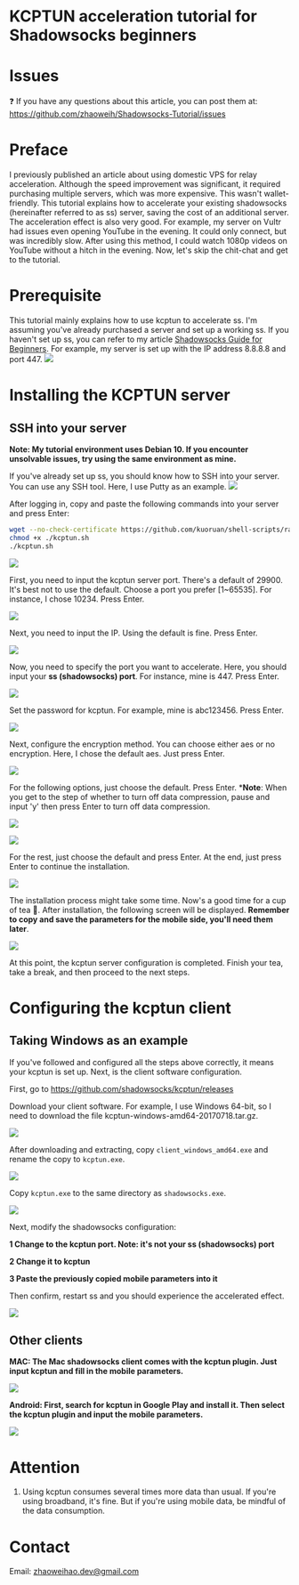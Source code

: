 # KCPTUN acceleration tutorial for Shadowsocks beginners

# Issues

❓ If you have any questions about this article, you can post them at: https://github.com/zhaoweih/Shadowsocks-Tutorial/issues

# Preface

  I previously published an article about using domestic VPS for relay acceleration. Although the speed improvement was significant, it required purchasing multiple servers, which was more expensive. This wasn't wallet-friendly. This tutorial explains how to accelerate your existing shadowsocks (hereinafter referred to as ss) server, saving the cost of an additional server. The acceleration effect is also very good. For example, my server on Vultr had issues even opening YouTube in the evening. It could only connect, but was incredibly slow. After using this method, I could watch 1080p videos on YouTube without a hitch in the evening. Now, let's skip the chit-chat and get to the tutorial.

# Prerequisite

  This tutorial mainly explains how to use kcptun to accelerate ss. I'm assuming you've already purchased a server and set up a working ss. If you haven't set up ss, you can refer to my article [Shadowsocks Guide for Beginners](./README.md). For example, my server is set up with the IP address 8.8.8.8 and port 447.
  ![](./images/kcptun/16.png)

# Installing the KCPTUN server

## SSH into your server

**Note: My tutorial environment uses Debian 10. If you encounter unsolvable issues, try using the same environment as mine.**

  If you've already set up ss, you should know how to SSH into your server. You can use any SSH tool. Here, I use Putty as an example.
  ![](./images/kcptun/1.png)

After logging in, copy and paste the following commands into your server and press Enter:

```bash
wget --no-check-certificate https://github.com/kuoruan/shell-scripts/raw/master/kcptun/kcptun.sh
chmod +x ./kcptun.sh
./kcptun.sh
```

![](./images/kcptun/2.png)

First, you need to input the kcptun server port. There's a default of 29900. It's best not to use the default. Choose a port you prefer [1~65535]. For instance, I chose 10234. Press Enter.

![](./images/kcptun/3.png)

Next, you need to input the IP. Using the default is fine. Press Enter.

![](./images/kcptun/4.png)

Now, you need to specify the port you want to accelerate. Here, you should input your **ss (shadowsocks) port**. For instance, mine is 447. Press Enter.

![](./images/kcptun/5.png)

Set the password for kcptun. For example, mine is abc123456. Press Enter.

![](./images/kcptun/6.png)

Next, configure the encryption method. You can choose either aes or no encryption. Here, I chose the default aes. Just press Enter.

![](./images/kcptun/7.png)

For the following options, just choose the default. Press Enter. ***Note**: When you get to the step of whether to turn off data compression, pause and input 'y' then press Enter to turn off data compression.

![](./images/kcptun/9.png)

![](./images/kcptun/10.png)

For the rest, just choose the default and press Enter. At the end, just press Enter to continue the installation.

![](./images/kcptun/11.png)

The installation process might take some time. Now's a good time for a cup of tea 🍵. After installation, the following screen will be displayed. **Remember to copy and save the parameters for the mobile side, you'll need them later**.

![](./images/kcptun/12.png)

At this point, the kcptun server configuration is completed. Finish your tea, take a break, and then proceed to the next steps.

# Configuring the kcptun client

## Taking Windows as an example

If you've followed and configured all the steps above correctly, it means your kcptun is set up. Next, is the client software configuration.

First, go to https://github.com/shadowsocks/kcptun/releases

Download your client software. For example, I use Windows 64-bit, so I need to download the file kcptun-windows-amd64-20170718.tar.gz.

![](./images/kcptun/13.png)

After downloading and extracting, copy `client_windows_amd64.exe` and rename the copy to `kcptun.exe`.

![](./images/kcptun/14.png)

Copy `kcptun.exe` to the same directory as `shadowsocks.exe`.

![](./images/kcptun/15.png)

Next, modify the shadowsocks configuration:

**1 Change to the kcptun port. Note: it's not your ss (shadowsocks) port**

**2 Change it to kcptun**

**3 Paste the previously copied mobile parameters into it**

Then confirm, restart ss and you should experience the accelerated effect.

![](./images/kcptun/17.png)

## Other clients

**MAC: The Mac shadowsocks client comes with the kcptun plugin. Just input kcptun and fill in the mobile parameters.**

![](./images/kcptun/mac.png)

**Android: First, search for kcptun in Google Play and install it. Then select the kcptun plugin and input the mobile parameters.**

![](./images/kcptun/android.jpg)

# Attention

1. Using kcptun consumes several times more data than usual. If you're using broadband, it's fine. But if you're using mobile data, be mindful of the data consumption.

# Contact

Email: zhaoweihao.dev@gmail.com

